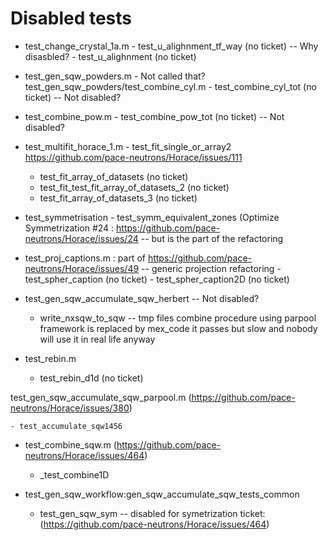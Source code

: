 # Disabled tests

- test_change_crystal_1a.m
        - test_u_alighnment_tf_way (no ticket) -- Why disasbled?
        - test_u_alighnment (no ticket)

- test_gen_sqw_powders.m - Not called that? test_gen_sqw_powders/test_combine_cyl.m
        - test_combine_cyl_tot (no ticket) -- Not disabled?

- test_combine_pow.m
        - test_combine_pow_tot (no ticket) -- Not disabled?

- test_multifit_horace_1.m
        - test_fit_single_or_array2 https://github.com/pace-neutrons/Horace/issues/111
    - test_fit_array_of_datasets (no ticket)
    - test_fit_test_fit_array_of_datasets_2 (no ticket)
    - test_fit_array_of_datasets_3 (no ticket)

- test_symmetrisation
        - test_symm_equivalent_zones (Optimize Symmetrization #24 : https://github.com/pace-neutrons/Horace/issues/24 -- but is the part of the refactoring

- test_proj_captions.m  : part of https://github.com/pace-neutrons/Horace/issues/49 -- generic projection refactoring
        - test_spher_caption (no ticket)
        - test_spher_caption2D (no ticket)

- test_gen_sqw_accumulate_sqw_herbert -- Not disabled?
    - write_nxsqw_to_sqw -- tmp files combine procedure using parpool framework is replaced by mex_code
                            it passes but slow and nobody will use it in real life anyway

- test_rebin.m
    - test_rebin_d1d (no ticket)

test_gen_sqw_accumulate_sqw_parpool.m (https://github.com/pace-neutrons/Horace/issues/380)

	- test_accumulate_sqw1456
    
- test_combine_sqw.m  (https://github.com/pace-neutrons/Horace/issues/464)
    - _test_combine1D

-  test_gen_sqw_workflow:gen_sqw_accumulate_sqw_tests_common
     - test_gen_sqw_sym  -- disabled for symetrization ticket: (https://github.com/pace-neutrons/Horace/issues/464)

